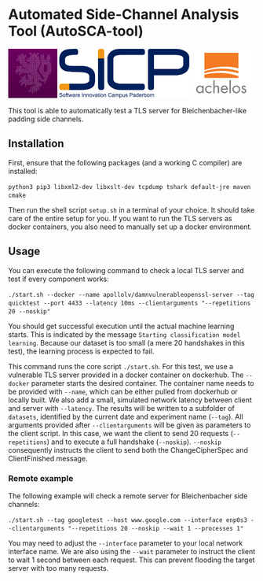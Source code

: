 # Automated Side-Channel Analysis Tool (AutoSCA-tool)

<img src="documentation/logos/itsc.png" width="auto" height="100" alt="ITSC Logo"/> <img src="documentation/logos/sicp.png" width="auto" height="100" alt="SICP Logo"/> <img src="documentation/logos/achelos.jpg" width="auto" height="100" alt="achelos Logo"/>


This tool is able to automatically test a TLS server for Bleichenbacher-like padding side channels.

## Installation
First, ensure that the following packages (and a working C compiler) are installed:

```python3 pip3 libxml2-dev libxslt-dev tcpdump tshark default-jre maven cmake```

Then run the shell script `setup.sh` in a terminal of your choice.
It should take care of the entire setup for you.
If you want to run the TLS servers as docker containers, you also need to manually set up a docker environment.

## Usage
You can execute the following command to check a local TLS server and test if every component works:

```./start.sh --docker --name apollolv/damnvulnerableopenssl-server --tag quicktest --port 4433 --latency 10ms --clientarguments "--repetitions 20 --noskip"```

You should get successful execution until the actual machine learning starts.
This is indicated by the message `Starting classification model learning`.
Because our dataset is too small (a mere 20 handshakes in this test), the learning process is expected to fail.

This command runs the core script `./start.sh`. 
For this test, we use a vulnerable TLS server provided in a docker container on dockerhub.
The `--docker` parameter starts the desired container.
The container name needs to be provided with `--name`, which can be either pulled from dockerhub or locally built.
We also add a small, simulated network latency between client and server with `--latency`.
The results will be written to a subfolder of `datasets`, identified by the current date and experiment name (`--tag`).
All arguments provided after `--clientarguments` will be given as parameters to the client script.
In this case, we want the client to send 20 requests (`--repetitions`) and to execute a full handshake (`--noskip`).
`--noskip` consequently instructs the client to send both the ChangeCipherSpec and ClientFinished message.

### Remote example
The following example will check a remote server for Bleichenbacher side channels:

```./start.sh --tag googletest --host www.google.com --interface enp0s3 --clientarguments "--repetitions 20 --noskip --wait 1 --processes 1"```

You may need to adjust the `--interface` parameter to your local network interface name.
We are also using the `--wait` parameter to instruct the client to wait 1 second between each request.
This can prevent flooding the target server with too many requests.
